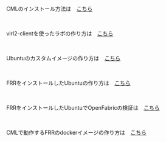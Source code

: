 <br>

CMLのインストール方法は　[こちら](/README.install_cml.md)

<br>

virl2-clientを使ったラボの作り方は　[こちら](/README.create_lab.md)

<br>

Ubuntuのカスタムイメージの作り方は　[こちら](/README.create_custom_ubuntu.md)

<br>

FRRをインストールしたUbuntuの作り方は　[こちら](/README.create_frr_image.md)

<br>

FRRをインストールしたUbuntuでOpenFabricの検証は　[こちら](/README.openfabric.md)

<br>

CMLで動作するFRRのdockerイメージの作り方は　[こちら](/README.openfabric_docker.md)

<br>
